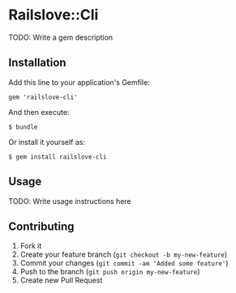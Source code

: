 # Railslove::Cli

TODO: Write a gem description

## Installation

Add this line to your application's Gemfile:

    gem 'railslove-cli'

And then execute:

    $ bundle

Or install it yourself as:

    $ gem install railslove-cli

## Usage

TODO: Write usage instructions here

## Contributing

1. Fork it
2. Create your feature branch (`git checkout -b my-new-feature`)
3. Commit your changes (`git commit -am 'Added some feature'`)
4. Push to the branch (`git push origin my-new-feature`)
5. Create new Pull Request
